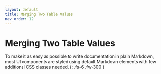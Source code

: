 ```yaml
---
layout: default
title: Merging Two Table Values
nav_order: 12
---
```


# Merging Two Table Values

To make it as easy as possible to write documentation in plain Markdown, most UI components are styled using default Markdown elements with few additional CSS classes needed.
{: .fs-6 .fw-300 }
